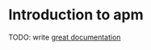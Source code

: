 # Introduction to apm

TODO: write [great documentation](http://jacobian.org/writing/great-documentation/what-to-write/)
